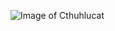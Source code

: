 ![Image of Cthuhlucat](https://i.pinimg.com/originals/b2/77/08/b27708f1d4075269aaefdfc085bb6b89.jpg)
